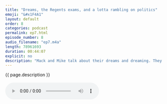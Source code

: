 ```yaml
---
title: "Dreams, the Regents exams, and a lotta rambling on politics"
emoji: "&#x1F4A1"
layout: default
order: 8
categories: podcast
permalink: ep7.html
episode_number: 8
audio_filename: "ep7.m4a"
length: 78961693
duration: 00:44:07
explicit: no
description: "Mack and Mike talk about their dreams and dreaming. They go on a brief tangent about the New York State Regents exams. Then they talk about politics and the upcoming midterm 2018 elections. Finally Mack talks about Beto O'Rourke and unconscious bias."
---
```


<p>
{{ page.description }}
<br />
<br />
<audio controls="">
<source src="{{ site.podcast_audio_prefix | append: page.audio_filename }}" type="audio/x-m4a" />
Your browser does not support the audio element.
</audio>
</p>



